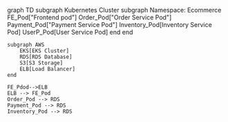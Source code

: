 graph TD
    subgraph Kubernetes Cluster 
        subgraph Namespace: Ecommerce
            FE_Pod["Frontend pod"]
            Order_Pod["Order Service Pod"]
            Payment_Pod["Payment Service Pod"]
            Inventory_Pod[Inventory Service Pod]
            UserP_Pod[User Service Pod]
        end
    end

    subgraph AWS
        EKS[EKS Cluster]
        RDS[RDS Database]
        S3[S3 Storage]
        ELB[Load Balancer]
    end

    FE_Pdod-->ELB
    ELB --> FE_Pod
    Order_Pod --> RDS
    Payment_Pod --> RDS
    Inventory_Pod --> RDS
